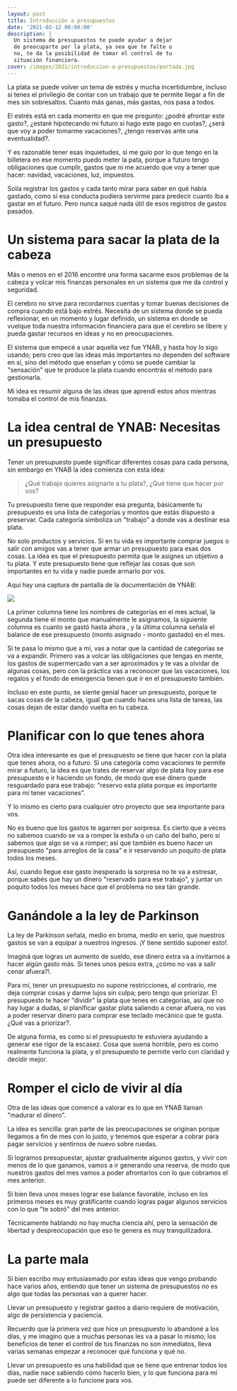 ```yaml
---
layout: post
title: Introducción a presupuestos
date: '2021-02-12 00:00:00'
description: |
  Un sistema de presupuestos te puede ayudar a dejar
  de preocuparte por la plata, ya sea que te falte o
  no, te da la posibilidad de tomar el control de tu
  situación financiera.
cover: /images/2021/introduccion-a-presupuestos/portada.jpg
---
```


La plata se puede volver un tema de estrés y mucha incertidumbre, incluso si
tenes el privilegio de contar con un trabajo que te permite llegar a fin de mes
sin sobresaltos. Cuanto más ganas, más gastas, nos pasa a todos.

El estrés está en cada momento en que me pregunto: ¿podré
afrontar este gasto?, ¿estaré hipotecando mi futuro si
hago este pago en cuotas?, ¿será que voy a poder tomarme
vacaciones?, ¿tengo reservas ante una eventualidad?.

Y es razonable tener esas inquietudes, si me guío por lo
que tengo en la billetera en ese momento puedo meter la pata, porque
a futuro tengo obligaciones que cumplir, gastos que ni me acuerdo
que voy a tener que hacer: navidad, vacaciones, luz, impuestos.

Solía registrar los gastos y cada tanto mirar para saber en qué
había gastado, como si esa conducta pudiera servirme para predecir
cuanto iba a gastar en el futuro. Pero nunca saqué nada útil de esos
registros de gastos pasados.

# Un sistema para sacar la plata de la cabeza

Más o menos en el 2016 encontré una forma sacarme esos problemas
de la cabeza y volcar mis finanzas personales en un sistema que
me da control y seguridad.

El cerebro no sirve para recordarnos cuentas y tomar buenas decisiones
de compra cuando está bajo estrés. Necesita de un sistema donde
se pueda reflexionar, en un momento y lugar definido, un sistema
en donde se vuelque toda nuestra información financiera para que
el cerebro se libere y pueda gastar recursos en ideas y no en preocupaciones.

El sistema que empecé a usar aquella vez fue YNAB, y hasta hoy lo sigo usando; pero
creo que las ideas más importantes no dependen del software en sí, sino
del método que enseñan y cómo se puede cambiar la "sensación" que te
produce la plata cuando encontrás el método para gestionarla.

Mi idea es resumir alguna de las ideas que aprendí estos años
mientras tomaba el control de mis finanzas.

# La idea central de YNAB: Necesitas un presupuesto

Tener un presupuesto puede significar diferentes cosas para cada persona, sin
embargo en YNAB la idea comienza con esta idea:

> ¿Qué trabajo quieres asignarle a tu plata?, ¿Qué tiene que hacer por vos?

Tu presupuesto tiene que responder esa pregunta, básicamente tu presupuesto
es una lista de categorías y montos que estás dispuesto a preservar. Cada
categoría simboliza un "trabajo" a donde vas a destinar esa plata.

No solo productos y servicios. Si en tu vida es importante comprar juegos o
salir con amigos vas a tener que armar un presupuesto para esas dos cosas. La
idea es que el presupuesto permita que le asignes un objetivo a tu plata. Y
este presupuesto tiene que reflejar las cosas que son importantes en tu vida
y nadie puede armarlo por vos.

Aquí hay una captura de pantalla de la documentación de YNAB:

![](/images/2021/introduccion-a-presupuestos/presupuestos.png)

La primer columna tiene los nombres de categorías en el mes actual, la segunda
tiene el monto que manualmente le asignamos, la siguiente columna es cuanto se
gastó hasta ahora , y la última columna señala el balance de ese presupuesto
(monto asignado - monto gastado) en el mes.

Si te pasa lo mismo que a mí, vas a notar que la cantidad de categorías se va a
expandir. Primero vas a volcar las obligaciones que tengas en mente, los gastos
de supermercado van a ser aproximados y te vas a olvidar de algunas cosas, pero
con la práctica vas a reconocer que las vacaciones, los regalos y el fondo de
emergencia tienen que ir en el presupuesto también.

Incluso en este punto, se siente genial hacer un presupuesto, porque te sacas
cosas de la cabeza, igual que cuando haces una lista de tareas, las cosas
dejan de estar dando vuelta en tu cabeza.

# Planificar con lo que tenes ahora

Otra idea interesante es que el presupuesto se tiene que hacer con
la plata que tenes ahora, no a futuro. Si una categoría como vacaciones
te permite mirar a futuro, la idea es que trates de reservar algo de plata
hoy para ese presupuesto e ir haciendo un fondo, de modo que ese dinero
quede resguardado para ese trabajo: "reservo esta plata porque es importante
para mí tener vacaciones".

Y lo mismo es cierto para cualquier otro proyecto que sea importante para
vos.

No es bueno que los gastos te agarren por sorpresa. Es cierto que a veces no
sabemos cuando se va a romper la estufa o un caño del baño, pero sí sabemos que algo
se va a romper; así que también es bueno hacer un presupuesto "para arreglos de la casa"
e ir reservando un poquito de plata todos los meses.

Así, cuando llegue ese gasto inesperado la sorpresa no te va a estresar, porque
sabés que hay un dinero "reservado para ese trabajo", y juntar un poquito todos
los meses hace que el problema no sea tán grande.

# Ganándole a la ley de Parkinson

La ley de Parkinson señala, medio en broma, medio en serio, que nuestros gastos
se van a equipar a nuestros ingresos. ¡Y tiene sentido suponer esto!.

Imaginá que logras un aumento de sueldo, ese dinero extra va a invitarnos a hacer
algún gasto más. Si tenes unos pesos extra, ¿cómo no vas a salir cenar afuera?!.

Para mí, tener un presupuesto no supone restricciones, al contrario, me deja
comprar cosas y darme lujos sin culpa; pero tengo que priorizar. El presupuesto
te hacer "dividir" la plata que tenes en categorías, así que no hay lugar
a dudas, si planificar gastar plata saliendo a cenar afuera, no vas a poder reservar
dinero para comprar ese teclado mecánico que te gusta. ¿Qué vas a priorizar?.

De alguna forma, es como si el presupuesto te estuviera ayudando a generar
ese rigor de la escasez. Cosa que suena horrible, pero es como realmente funciona
la plata, y el presupuesto te permite verlo con claridad y decidir mejor.

# Romper el ciclo de vivir al día

Otra de las ideas que comencé a valorar es lo que en YNAB llaman "madurar el dinero".

La idea es sencilla: gran parte de las preocupaciones se originan porque
llegamos a fin de mes con lo justo, y tenemos que esperar a cobrar para
pagar servicios y sentirnos de nuevo sobre ruedas.

Si logramos presupuestar, ajustar gradualmente algunos gastos, y vivir con
menos de lo que ganamos, vamos a ir generando una reserva, de modo
que nuestros gastos del mes vamos a poder afrontarlos con lo que cobramos
el mes anterior.

Si bien lleva unos meses lograr ese balance favorable, incluso en los primeros
meses es muy gratificante cuando logras pagar algunos servicios con lo que
"te sobró" del mes anterior.

Técnicamente hablando no hay mucha ciencia ahí, pero la sensación de libertad
y despreocupación que eso te genera es muy tranquilizadora.

# La parte mala

Si bien escribo muy entusiasmado por estas ideas que vengo probando hace
varios años, entiendo que tener un sistema de presupuestos no es algo
que todas las personas van a querer hacer.

Llevar un presupuesto y registrar gastos a diario requiere de motivación, algo
de persistencia y paciencia.

Recuerdo que la primera vez que hice un presupuesto lo abandoné a los días, y
me imagino que a muchas personas les va a pasar lo mismo; los beneficios
de tener el control de tus finanzas no son inmediatos, lleva varias semanas
empezar a reconocer qué funciona y qué no.

Llevar un presupuesto es una habilidad que se tiene que entrenar todos los
días, nadie nace sabiendo cómo hacerlo bien, y lo que funciona para mí puede
ser diferente a lo funcione para vos.
